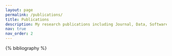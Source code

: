 ```yaml
---
layout: page
permalink: /publications/
title: Publications
description: My research publications including Journal, Data, Software and conference presentation in chronological order.
nav: true
nav_order: 2
---
```


<!-- _pages/publications.md -->
<div class="publications">

{% bibliography %}

</div>
